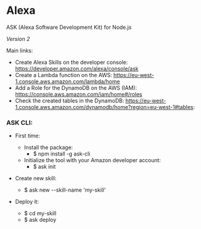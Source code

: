 # Alexa
ASK (Alexa Software Development Kit) for Node.js

_Version 2_


Main links:
- Create Alexa Skills on the developer console: https://developer.amazon.com/alexa/console/ask
- Create a Lambda function on the AWS: https://eu-west-1.console.aws.amazon.com/lambda/home
- Add a Role for the DynamoDB on the AWS (IAM): https://console.aws.amazon.com/iam/home#/roles
- Check the created tables in the DynamoDB: https://eu-west-1.console.aws.amazon.com/dynamodb/home?region=eu-west-1#tables:

### ASK CLI:
- First time:
  - Install the package:
     - $ npm install -g ask-cli
  - Initialize the tool with your Amazon developer account:
    - $ ask init
    
- Create new skill:
  - $ ask new --skill-name 'my-skill'
- Deploy it: 
  - $ cd my-skill
  - $ ask deploy
